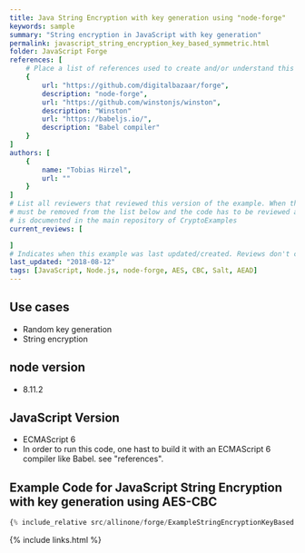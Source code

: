 ```yaml
---
title: Java String Encryption with key generation using "node-forge"
keywords: sample
summary: "String encryption in JavaScript with key generation"
permalink: javascript_string_encryption_key_based_symmetric.html
folder: JavaScript Forge
references: [
    # Place a list of references used to create and/or understand this example.
    {
        url: "https://github.com/digitalbazaar/forge",
        description: "node-forge",
        url: "https://github.com/winstonjs/winston",
        description: "Winston"
        url: "https://babeljs.io/",
        description: "Babel compiler"
    }
]
authors: [
    {
        name: "Tobias Hirzel",
        url: ""
    }
]
# List all reviewers that reviewed this version of the example. When the example is updated all old reviews
# must be removed from the list below and the code has to be reviewed again. The complete review process
# is documented in the main repository of CryptoExamples
current_reviews: [

]
# Indicates when this example was last updated/created. Reviews don't change this.
last_updated: "2018-08-12"
tags: [JavaScript, Node.js, node-forge, AES, CBC, Salt, AEAD]
---
```


## Use cases

-   Random key generation
-   String encryption

## node version

-   8.11.2

## JavaScript Version

-   ECMAScript 6
-   In order to run this code, one hast to build it with an ECMAScript 6 compiler like Babel. see "references".

## Example Code for JavaScript String Encryption with key generation using AES-CBC

```js
{% include_relative src/allinone/forge/ExampleStringEncryptionKeyBased.java %}
```

{% include links.html %}
